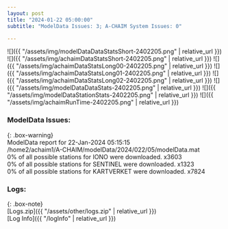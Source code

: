 ```yaml
---
layout: post
title: "2024-01-22 05:00:00"
subtitle: "ModelData Issues: 3; A-CHAIM System Issues: 0"

---
```


![]({{ "/assets/img/modelDataDataStatsShort-2402205.png" | relative_url }})
![]({{ "/assets/img/achaimDataStatsShort-2402205.png" | relative_url }})
![]({{ "/assets/img/achaimDataStatsLong00-2402205.png" | relative_url }})
![]({{ "/assets/img/achaimDataStatsLong01-2402205.png" | relative_url }})
![]({{ "/assets/img/achaimDataStatsLong02-2402205.png" | relative_url }})
![]({{ "/assets/img/modelDataDataStats-2402205.png" | relative_url }})
![]({{ "/assets/img/modelDataStationStats-2402205.png" | relative_url }})
![]({{ "/assets/img/achaimRunTime-2402205.png" | relative_url }})


### ModelData Issues:  
  
{: .box-warning}  
 ModelData report for 22-Jan-2024 05:15:15   
 /home2/achaim1/A-CHAIM/modelData/2024/022/05/modelData.mat   
 0% of all possible stations for IONO were downloaded. x3603   
 0% of all possible stations for SENTINEL were downloaded. x1323   
 0% of all possible stations for KARTVERKET were downloaded. x7824   
  


### Logs:  
  
{: .box-note}  
[Logs.zip]({{ "/assets/other/logs.zip" | relative_url }})  
[Log Info]({{ "/logInfo" | relative_url }})  
